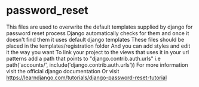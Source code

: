 # password_reset
This files are used to overwrite the default templates supplied by django for password reset process
Django automatically checks for them and once it doesn't find them it uses 
default django templates
These files should be placed in the templates/registration folder 
And you can add styles and edit it the way you want 
To link your project to the views that uses it in your
url patterns add a path that points to "django.contrib.auth.urls"
i.e path('accounts/', include('django.contrib.auth.urls'))
For more information visit the official django documentation
Or visit 
https://learndjango.com/tutorials/django-password-reset-tutorial

